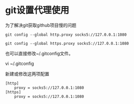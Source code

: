 # git设置代理使用

为了解决git获取github项目慢的问题

```
git config --global http.proxy socks5://127.0.0.1:1080

git config --global https.proxy socks5://127.0.0.1:1080
```

也可以直接修改~/.gitconfig文件。

vi ~/.gitconfig

新建或修改这两项配置

```
[http]
    proxy = socks5://127.0.0.1:1080
[https]
    proxy = socks5://127.0.0.1:1080
```
